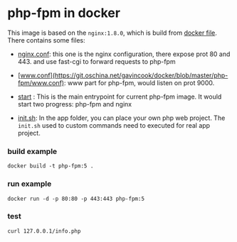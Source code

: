 # php-fpm in docker

This image is based on the `nginx:1.8.0`, which is build from [docker file](https://git.oschina.net/gavincook/docker/tree/master/nginx/1.8.0). There contains some files:

* [nginx.conf](https://git.oschina.net/gavincook/docker/blob/master/php-fpm/nginx.conf): this one is the nginx configuration, there expose prot 80 and 443. and use fast-cgi to forward requests to php-fpm

* [www.conf](https://git.oschina.net/gavincook/docker/blob/master/php-fpm/www.conf): www part for php-fpm, would listen on prot 9000.

* [start](https://git.oschina.net/gavincook/docker/blob/master/php-fpm/start) : This is the main entrypoint for current php-fpm image. It would start two progress: php-fpm and nginx

* [init.sh](https://git.oschina.net/gavincook/docker/blob/master/php-fpm/app/init.sh): In the app folder, you can place your own php web project. The `init.sh` used to custom commands need to executed for real app project.

### build example

`docker build -t php-fpm:5 .`

### run example

`docker run -d -p 80:80 -p 443:443 php-fpm:5`

### test 

`curl 127.0.0.1/info.php`